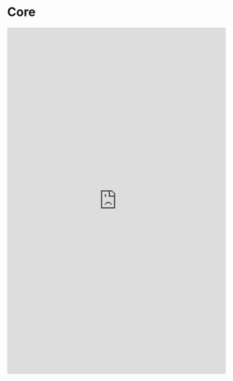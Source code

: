 # Core

<iframe src="https://heliaxdev.github.io/juvix-docs/juvix/core/" frameborder="0"  style="overflow:hidden;overflow-x:hidden;overflow-y:hidden;width:100%;" height="800" width="100%">